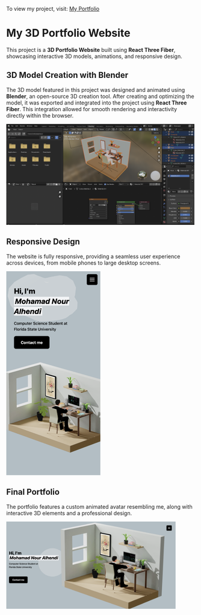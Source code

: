 To view my project, visit: [My Portfolio](https://nour29110.github.io/My-Portfolio/)

# My 3D Portfolio Website  

This project is a **3D Portfolio Website** built using **React Three Fiber**, showcasing interactive 3D models, animations, and responsive design.

## 3D Model Creation with Blender  
The 3D model featured in this project was designed and animated using **Blender**, an open-source 3D creation tool. After creating and optimizing the model, it was exported and integrated into the project using **React Three Fiber**. This integration allowed for smooth rendering and interactivity directly within the browser.  

<img src="github-pics/Blender.png" width="500" />  

## Responsive Design  
The website is fully responsive, providing a seamless user experience across devices, from mobile phones to large desktop screens.

<img src="github-pics/Responsive.png" width="250" />  

## Final Portfolio  
The portfolio features a custom animated avatar resembling me, along with interactive 3D elements and a professional design.

<img src="github-pics/Portfolio.png" width="450" />  

